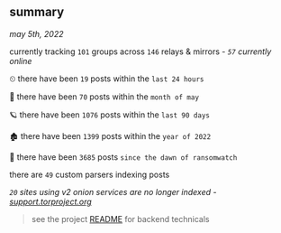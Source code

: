 
## summary
_may 5th, 2022_

currently tracking `101` groups across `146` relays & mirrors - _`57` currently online_

⏲ there have been `19` posts within the `last 24 hours`

🦈 there have been `70` posts within the `month of may`

🪐 there have been `1076` posts within the `last 90 days`

🏚 there have been `1399` posts within the `year of 2022`

🦕 there have been `3685` posts `since the dawn of ransomwatch`

there are `49` custom parsers indexing posts

_`20` sites using v2 onion services are no longer indexed - [support.torproject.org](https://support.torproject.org/onionservices/v2-deprecation/)_

> see the project [README](https://github.com/thetanz/ransomwatch#ransomwatch--) for backend technicals
